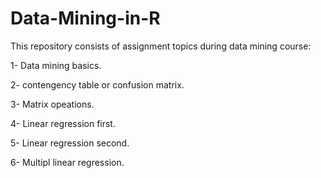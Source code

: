 # Data-Mining-in-R

This repository consists of assignment topics during data mining course:

1- Data mining basics.

2- contengency table or confusion matrix.

3- Matrix opeations.

4- Linear regression first.

5- Linear regression second.

6- Multipl linear regression.
